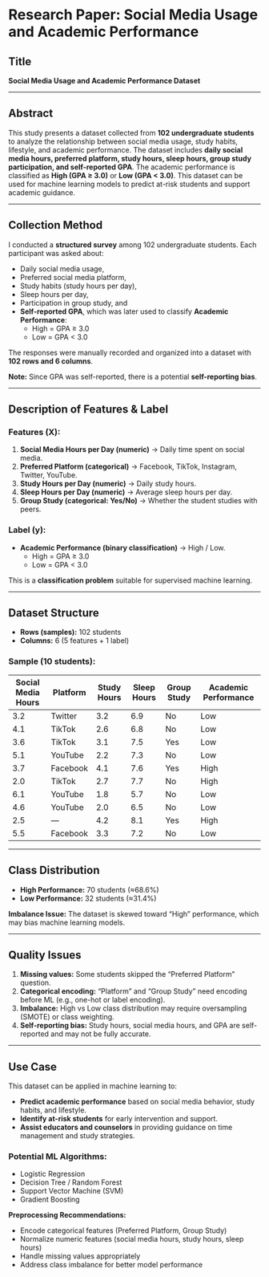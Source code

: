 # Research Paper: Social Media Usage and Academic Performance

## **Title**

**Social Media Usage and Academic Performance Dataset**

---

## **Abstract**

This study presents a dataset collected from **102 undergraduate students** to analyze the relationship between social media usage, study habits, lifestyle, and academic performance. The dataset includes **daily social media hours, preferred platform, study hours, sleep hours, group study participation, and self-reported GPA**. The academic performance is classified as **High (GPA ≥ 3.0)** or **Low (GPA < 3.0)**. This dataset can be used for machine learning models to predict at-risk students and support academic guidance.

---

## **Collection Method**

I conducted a **structured survey** among 102 undergraduate students. Each participant was asked about:

* Daily social media usage,
* Preferred social media platform,
* Study habits (study hours per day),
* Sleep hours per day,
* Participation in group study, and
* **Self-reported GPA**, which was later used to classify **Academic Performance**:
  * High = GPA ≥ 3.0
  * Low = GPA < 3.0

The responses were manually recorded and organized into a dataset with **102 rows and 6 columns**.

**Note:** Since GPA was self-reported, there is a potential **self-reporting bias**.

---

## **Description of Features & Label**

### **Features (X):**

1. **Social Media Hours per Day (numeric)** → Daily time spent on social media.
2. **Preferred Platform (categorical)** → Facebook, TikTok, Instagram, Twitter, YouTube.
3. **Study Hours per Day (numeric)** → Daily study hours.
4. **Sleep Hours per Day (numeric)** → Average sleep hours per day.
5. **Group Study (categorical: Yes/No)** → Whether the student studies with peers.

### **Label (y):**

* **Academic Performance (binary classification)** → High / Low.
  * High = GPA ≥ 3.0
  * Low = GPA < 3.0

This is a **classification problem** suitable for supervised machine learning.

---

## **Dataset Structure**

* **Rows (samples):** 102 students
* **Columns:** 6 (5 features + 1 label)

### **Sample (10 students):**


| Social Media Hours | Platform | Study Hours | Sleep Hours | Group Study | Academic Performance |
| ------------------ | -------- | ----------- | ----------- | ----------- | -------------------- |
| 3.2                | Twitter  | 3.2         | 6.9         | No          | Low                  |
| 4.1                | TikTok   | 2.6         | 6.8         | No          | Low                  |
| 3.6                | TikTok   | 3.1         | 7.5         | Yes         | Low                  |
| 5.1                | YouTube  | 2.2         | 7.3         | No          | Low                  |
| 3.7                | Facebook | 4.1         | 7.6         | Yes         | High                 |
| 2.0                | TikTok   | 2.7         | 7.7         | No          | High                 |
| 6.1                | YouTube  | 1.8         | 5.7         | No          | Low                  |
| 4.6                | YouTube  | 2.0         | 6.5         | No          | Low                  |
| 2.5                | —       | 4.2         | 8.1         | Yes         | High                 |
| 5.5                | Facebook | 3.3         | 7.2         | No          | Low                  |

---

## **Class Distribution**

* **High Performance:** 70 students (≈68.6%)
* **Low Performance:** 32 students (≈31.4%)

**Imbalance Issue:** The dataset is skewed toward “High” performance, which may bias machine learning models.

---

## **Quality Issues**

1. **Missing values:** Some students skipped the “Preferred Platform” question.
2. **Categorical encoding:** “Platform” and “Group Study” need encoding before ML (e.g., one-hot or label encoding).
3. **Imbalance:** High vs Low class distribution may require oversampling (SMOTE) or class weighting.
4. **Self-reporting bias:** Study hours, social media hours, and GPA are self-reported and may not be fully accurate.

---

## **Use Case**

This dataset can be applied in machine learning to:

* **Predict academic performance** based on social media behavior, study habits, and lifestyle.
* **Identify at-risk students** for early intervention and support.
* **Assist educators and counselors** in providing guidance on time management and study strategies.

### **Potential ML Algorithms:**

* Logistic Regression
* Decision Tree / Random Forest
* Support Vector Machine (SVM)
* Gradient Boosting

**Preprocessing Recommendations:**

* Encode categorical features (Preferred Platform, Group Study)
* Normalize numeric features (social media hours, study hours, sleep hours)
* Handle missing values appropriately
* Address class imbalance for better model performance
